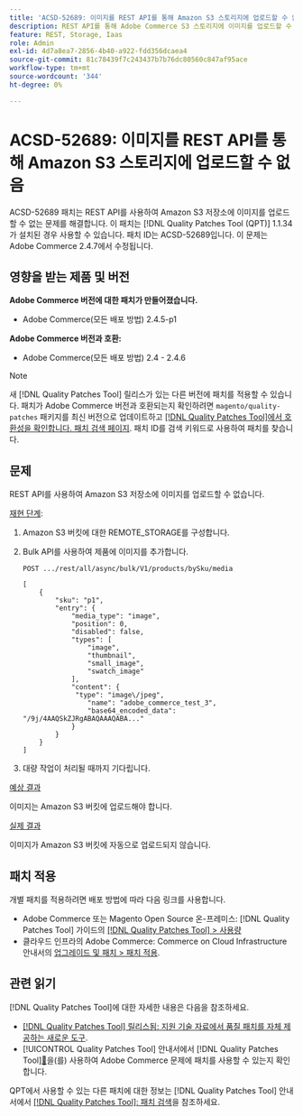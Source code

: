 ```yaml
---
title: 'ACSD-52689: 이미지를 REST API를 통해 Amazon S3 스토리지에 업로드할 수 없음'
description: REST API를 통해 Adobe Commerce S3 스토리지에 이미지를 업로드할 수 없는 Amazon 문제를 해결하려면 ACSD-52689 패치를 적용합니다.
feature: REST, Storage, Iaas
role: Admin
exl-id: 4d7a8ea7-2856-4b40-a922-fdd356dcaea4
source-git-commit: 81c78439f7c243437b7b76dc80560c847af95ace
workflow-type: tm+mt
source-wordcount: '344'
ht-degree: 0%

---
```


# ACSD-52689: 이미지를 REST API를 통해 Amazon S3 스토리지에 업로드할 수 없음

ACSD-52689 패치는 REST API를 사용하여 Amazon S3 저장소에 이미지를 업로드할 수 없는 문제를 해결합니다. 이 패치는 [!DNL Quality Patches Tool (QPT)] 1.1.34가 설치된 경우 사용할 수 있습니다. 패치 ID는 ACSD-52689입니다. 이 문제는 Adobe Commerce 2.4.7에서 수정됩니다.

## 영향을 받는 제품 및 버전

**Adobe Commerce 버전에 대한 패치가 만들어졌습니다.**

* Adobe Commerce(모든 배포 방법) 2.4.5-p1

**Adobe Commerce 버전과 호환:**

* Adobe Commerce(모든 배포 방법) 2.4 - 2.4.6

>[!NOTE]
>
>새 [!DNL Quality Patches Tool] 릴리스가 있는 다른 버전에 패치를 적용할 수 있습니다. 패치가 Adobe Commerce 버전과 호환되는지 확인하려면 `magento/quality-patches` 패키지를 최신 버전으로 업데이트하고 [[!DNL Quality Patches Tool]에서 호환성을 확인합니다. 패치 검색 페이지](https://experienceleague.adobe.com/tools/commerce-quality-patches/index.html?lang=ko). 패치 ID를 검색 키워드로 사용하여 패치를 찾습니다.

## 문제

REST API를 사용하여 Amazon S3 저장소에 이미지를 업로드할 수 없습니다.

<u>재현 단계</u>:

1. Amazon S3 버킷에 대한 REMOTE_STORAGE를 구성합니다.
1. Bulk API를 사용하여 제품에 이미지를 추가합니다.

   ```POST .../rest/all/async/bulk/V1/products/bySku/media```

   ```
   [
       {
           "sku": "p1",
           "entry": {
               "media_type": "image",
               "position": 0,
               "disabled": false,
               "types": [
                   "image",
                   "thumbnail",
                   "small_image",
                   "swatch_image"
               ],
               "content": {
                "type": "image\/jpeg",
                   "name": "adobe_commerce_test_3",
                   "base64_encoded_data": "/9j/4AAQSkZJRgABAQAAAQABA..."
               }
           }
       }
   ]
   ```

1. 대량 작업이 처리될 때까지 기다립니다.

<u>예상 결과</u>

이미지는 Amazon S3 버킷에 업로드해야 합니다.

<u>실제 결과</u>

이미지가 Amazon S3 버킷에 자동으로 업로드되지 않습니다.

## 패치 적용

개별 패치를 적용하려면 배포 방법에 따라 다음 링크를 사용합니다.

* Adobe Commerce 또는 Magento Open Source 온-프레미스: [!DNL Quality Patches Tool] 가이드의 [[!DNL Quality Patches Tool] > 사용량](/help/tools/quality-patches-tool/usage.md)
* 클라우드 인프라의 Adobe Commerce: Commerce on Cloud Infrastructure 안내서의 [업그레이드 및 패치 > 패치 적용](https://experienceleague.adobe.com/docs/commerce-cloud-service/user-guide/develop/upgrade/apply-patches.html?lang=ko).

## 관련 읽기

[!DNL Quality Patches Tool]에 대한 자세한 내용은 다음을 참조하세요.

* [[!DNL Quality Patches Tool] 릴리스됨: 지원 기술 자료에서 품질 패치를 자체 제공하는 새로운 도구](https://experienceleague.adobe.com/ko/docs/commerce-knowledge-base/kb/announcements/commerce-announcements/magento-quality-patches-released-new-tool-to-self-serve-quality-patches).
* [!UICONTROL Quality Patches Tool] 안내서에서  [!DNL Quality Patches Tool][&#128279;](/help/tools/quality-patches-tool/patches-available-in-qpt/check-patch-for-magento-issue-with-magento-quality-patches.md)을(를) 사용하여 Adobe Commerce 문제에 패치를 사용할 수 있는지 확인합니다.


QPT에서 사용할 수 있는 다른 패치에 대한 정보는 [!DNL Quality Patches Tool] 안내서에서 [[!DNL Quality Patches Tool]: 패치 검색](https://experienceleague.adobe.com/tools/commerce-quality-patches/index.html?lang=ko)을 참조하세요.
